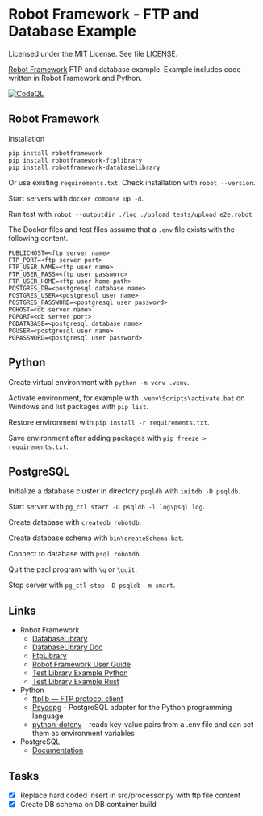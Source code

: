 # Robot Framework - FTP and Database Example

Licensed under the MIT License. See file [LICENSE](./LICENSE).

[Robot Framework](https://robotframework.org/)  FTP and database example. Example includes code written in Robot Framework and Python.

[![CodeQL](https://github.com/mneiferbag/robot-ftp-db/actions/workflows/codeql-analysis.yml/badge.svg)](https://github.com/mneiferbag/robot-ftp-db/actions/workflows/codeql-analysis.yml)

## Robot Framework

Installation

    pip install robotframework
    pip install robotframework-ftplibrary
    pip install robotframework-databaselibrary

Or use existing `requirements.txt`. Check installation with `robot --version`.

Start servers with `docker compose up -d`.

Run test with `robot --outputdir ./log ./upload_tests/upload_e2e.robot`

The Docker files and test files assume that a `.env` file exists with the following content.

    PUBLICHOST=<ftp server name>
    FTP_PORT=<ftp server port>
    FTP_USER_NAME=<ftp user name>
    FTP_USER_PASS=<ftp user password>
    FTP_USER_HOME=<ftp user home path>
    POSTGRES_DB=<postgresql database name>
    POSTGRES_USER=<postgresql user name>
    POSTGRES_PASSWORD=<postgresql user password>
    PGHOST=<db server name>
    PGPORT=<db server port>
    PGDATABASE=<postgresql database name>
    PGUSER=<postgresql user name>
    PGPASSWORD=<postgresql user password>

## Python

Create virtual environment with `python -m venv .venv`.

Activate environment, for example with `.venv\Scripts\activate.bat` on Windows and list packages with `pip list`.

Restore environment with `pip install -r requirements.txt`.

Save environment after adding packages with `pip freeze > requirements.txt`.

## PostgreSQL

Initialize a database cluster in directory `psqldb` with `initdb -D psqldb`.

Start server with `pg_ctl start -D psqldb -l log\psql.log`.

Create database with `createdb robotdb`.

Create database schema with `bin\createSchema.bat`.

Connect to database with `psql robotdb`.

Quit the psql program with `\q` or `\quit`.

Stop server with `pg_ctl stop -D psqldb -m smart`.

## Links

- Robot Framework
  - [DatabaseLibrary](https://github.com/franz-see/Robotframework-Database-Library)
  - [DatabaseLibrary Doc](https://franz-see.github.io/Robotframework-Database-Library/api/0.5/DatabaseLibrary.html)
  - [FtpLibrary](https://kowalpy.github.io/Robot-Framework-FTP-Library/FtpLibrary.html)
  - [Robot Framework User Guide](https://robotframework.org/robotframework/latest/RobotFrameworkUserGuide.html)
  - [Test Library Example Python](https://github.com/mneiferbag/robot-python-test-library)
  - [Test Library Example Rust](https://github.com/mneiferbag/robot-rust-test-library)
- Python
  - [ftplib — FTP protocol client](https://docs.python.org/3/library/ftplib.html)
  - [Psycopg](https://www.psycopg.org/) - PostgreSQL adapter for the Python programming language
  - [python-dotenv](https://github.com/theskumar/python-dotenv) - reads key-value pairs from a .env file and can set them as environment variables
- PostgreSQL
  - [Documentation](https://www.postgresql.org/docs/)

## Tasks

- [x] Replace hard coded insert in src/processor.py with ftp file content
- [x] Create DB schema on DB container build
